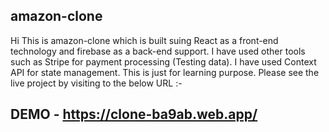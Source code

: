 ## amazon-clone
Hi This is amazon-clone which is built suing React as a front-end technology and firebase as a back-end support. I have used other tools such as Stripe for payment processing (Testing data). I have used Context API for state management. This is just for learning purpose. Please see the live project by visiting to the below URL :-

## DEMO - https://clone-ba9ab.web.app/
